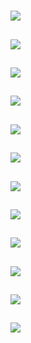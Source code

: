 # [](ContributionTable?__template__=property.md#cldf:VerbInflectionMacrocategoriesAggregatedByMarkerHasMultipleExponents)

## [](ParameterTable#cldf:1020)

![](MarkerHasMultipleExponentsForTAMPlus.jpg?parameters=1020&pacific-centered&padding-left=10&padding-right=10&padding-top=20&padding-bottom=20&width=12&height=8&markersize=15#cldfviz.map)

## [](ParameterTable#cldf:1021)

![](MarkerHasMultipleExponentsForOperators.jpg?parameters=1021&pacific-centered&padding-left=10&padding-right=10&padding-top=20&padding-bottom=20&width=12&height=8&markersize=15#cldfviz.map)

## [](ParameterTable#cldf:1022)

![](MarkerHasMultipleExponentsForValence.jpg?parameters=1022&pacific-centered&padding-left=10&padding-right=10&padding-top=20&padding-bottom=20&width=12&height=8&markersize=15#cldfviz.map)

## [](ParameterTable#cldf:1023)

![](MarkerHasMultipleExponentsForInterClausal.jpg?parameters=1023&pacific-centered&padding-left=10&padding-right=10&padding-top=20&padding-bottom=20&width=12&height=8&markersize=15#cldfviz.map)

## [](ParameterTable#cldf:1024)

![](MarkerHasMultipleExponentsForOther.jpg?parameters=1024&pacific-centered&padding-left=10&padding-right=10&padding-top=20&padding-bottom=20&width=12&height=8&markersize=15#cldfviz.map)

## [](ParameterTable#cldf:1025)

![](MarkerHasMultipleExponentsForPragmatic.jpg?parameters=1025&pacific-centered&padding-left=10&padding-right=10&padding-top=20&padding-bottom=20&width=12&height=8&markersize=15#cldfviz.map)

## [](ParameterTable#cldf:1026)

![](MarkerHasMultipleExponentsForNumber.jpg?parameters=1026&pacific-centered&padding-left=10&padding-right=10&padding-top=20&padding-bottom=20&width=12&height=8&markersize=15#cldfviz.map)

## [](ParameterTable#cldf:1027)

![](MarkerHasMultipleExponentsForEvidential.jpg?parameters=1027&pacific-centered&padding-left=10&padding-right=10&padding-top=20&padding-bottom=20&width=12&height=8&markersize=15#cldfviz.map)

## [](ParameterTable#cldf:1028)

![](MarkerHasMultipleExponentsForNPRelated.jpg?parameters=1028&pacific-centered&padding-left=10&padding-right=10&padding-top=20&padding-bottom=20&width=12&height=8&markersize=15#cldfviz.map)

## [](ParameterTable#cldf:1029)

![](MarkerHasMultipleExponentsForClassification.jpg?parameters=1029&pacific-centered&padding-left=10&padding-right=10&padding-top=20&padding-bottom=20&width=12&height=8&markersize=15#cldfviz.map)

## [](ParameterTable#cldf:1030)

![](MarkerHasMultipleExponentsForEventSpecs.jpg?parameters=1030&pacific-centered&padding-left=10&padding-right=10&padding-top=20&padding-bottom=20&width=12&height=8&markersize=15#cldfviz.map)

## [](ParameterTable#cldf:1031)

![](MarkerHasMultipleExponentsForRole.jpg?parameters=1031&pacific-centered&padding-left=10&padding-right=10&padding-top=20&padding-bottom=20&width=12&height=8&markersize=15#cldfviz.map)
